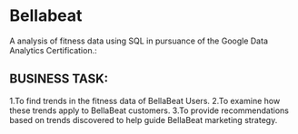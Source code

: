 # Bellabeat
A analysis of fitness data using SQL in pursuance of the Google Data Analytics Certification.:
## BUSINESS TASK:
1.To find trends in the fitness data of BellaBeat Users.
2.To examine how these trends apply to BellaBeat customers.
3.To provide recommendations based on trends discovered to help
guide BellaBeat marketing strategy.

